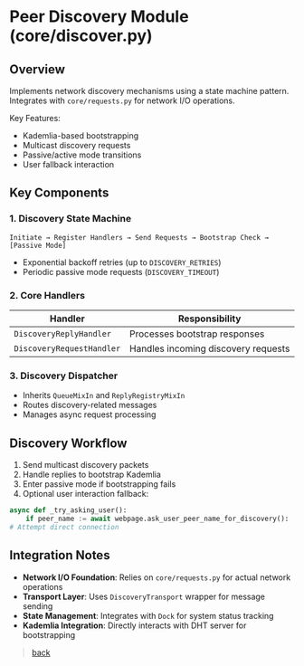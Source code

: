 # Peer Discovery Module (core/discover.py)

## Overview

Implements network discovery mechanisms using a state machine pattern. Integrates with `core/requests.py` for network
I/O operations.

Key Features:

- Kademlia-based bootstrapping
- Multicast discovery requests
- Passive/active mode transitions
- User fallback interaction

## Key Components

### 1. Discovery State Machine

```text
Initiate → Register Handlers → Send Requests → Bootstrap Check → [Passive Mode]
```

- Exponential backoff retries (up to `DISCOVERY_RETRIES`)
- Periodic passive mode requests (`DISCOVERY_TIMEOUT`)

### 2. Core Handlers

| Handler                   | Responsibility                      |
|---------------------------|-------------------------------------|
| `DiscoveryReplyHandler`   | Processes bootstrap responses       |
| `DiscoveryRequestHandler` | Handles incoming discovery requests |

### 3. Discovery Dispatcher

- Inherits `QueueMixIn` and `ReplyRegistryMixIn`
- Routes discovery-related messages
- Manages async request processing

## Discovery Workflow

1. Send multicast discovery packets
2. Handle replies to bootstrap Kademlia
3. Enter passive mode if bootstrapping fails
4. Optional user interaction fallback:

```python
async def _try_asking_user():
    if peer_name := await webpage.ask_user_peer_name_for_discovery():
# Attempt direct connection
```

## Integration Notes

- **Network I/O Foundation**: Relies on `core/requests.py` for actual network operations
- **Transport Layer**: Uses `DiscoveryTransport` wrapper for message sending
- **State Management**: Integrates with `Dock` for system status tracking
- **Kademlia Integration**: Directly interacts with DHT server for bootstrapping

> [back](/src_docs/core)
